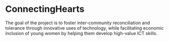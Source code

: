 # ConnectingHearts
The goal of the project is to foster inter-community reconciliation and tolerance through innovative uses of technology, while facilitating economic inclusion of young women by helping them develop high-value ICT skills.
